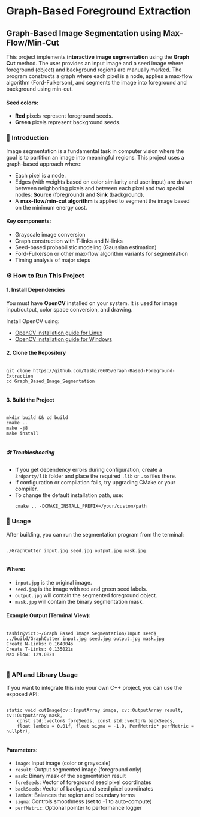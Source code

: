 <!DOCTYPE html>
<html lang="en">
<head>
  <meta charset="UTF-8">
 
</head>
<body>

  <h1> Graph-Based Foreground Extraction</h1>

  <h2>Graph-Based Image Segmentation using Max-Flow/Min-Cut</h2>

  <p>This project implements <strong>interactive image segmentation</strong> using the <strong>Graph Cut</strong> method. The user provides an input image and a seed image where foreground (object) and background regions are manually marked. The program constructs a graph where each pixel is a node, applies a max-flow algorithm (Ford-Fulkerson), and segments the image into foreground and background using min-cut.</p>

  <h4> Seed colors:</h4>
  <ul>
    <li><strong>Red</strong> pixels represent foreground seeds.</li>
    <li><strong>Green</strong> pixels represent background seeds.</li>
  </ul>

  <h3>📌 Introduction</h3>

  <p>Image segmentation is a fundamental task in computer vision where the goal is to partition an image into meaningful regions. This project uses a graph-based approach where:</p>
  <ul>
    <li>Each pixel is a node.</li>
    <li>Edges (with weights based on color similarity and user input) are drawn between neighboring pixels and between each pixel and two special nodes: <strong>Source</strong> (foreground) and <strong>Sink</strong> (background).</li>
    <li>A <strong>max-flow/min-cut algorithm</strong> is applied to segment the image based on the minimum energy cost.</li>
  </ul>

  <h4>Key components:</h4>
  <ul>
    <li>Grayscale image conversion</li>
    <li>Graph construction with T-links and N-links</li>
    <li>Seed-based probabilistic modeling (Gaussian estimation)</li>
    <li>Ford-Fulkerson or other max-flow algorithm variants for segmentation</li>
    <li>Timing analysis of major steps</li>
  </ul>

  <h3>⚙️ How to Run This Project</h3>

  <h4>1. Install Dependencies</h4>
  <p>You must have <strong>OpenCV</strong> installed on your system. It is used for image input/output, color space conversion, and drawing.</p>

  <p>Install OpenCV using:</p>
  <ul>
    <li><a href="https://docs.opencv.org/master/d7/d9f/tutorial_linux_install.html">OpenCV installation guide for Linux</a></li>
    <li><a href="https://docs.opencv.org/master/d3/d52/tutorial_windows_install.html">OpenCV installation guide for Windows</a></li>
  </ul>

  <h4>2. Clone the Repository</h4>
  <pre><code>
git clone https://github.com/tashir0605/Graph-Based-Foreground-Extraction
cd Graph_Based_Image_Segmentation
  </code></pre>

  <h4>3. Build the Project</h4>
  <pre><code>
mkdir build && cd build
cmake ..
make -j8
make install
  </code></pre>

  <h5>🛠️ Troubleshooting</h5>
  <ul>
    <li>If you get dependency errors during configuration, create a <code>3rdparty/lib</code> folder and place the required <code>.lib</code> or <code>.so</code> files there.</li>
    <li>If configuration or compilation fails, try upgrading CMake or your compiler.</li>
    <li>To change the default installation path, use:
      <pre><code>cmake .. -DCMAKE_INSTALL_PREFIX=/your/custom/path</code></pre>
    </li>
  </ul>

  <h3>🚀 Usage</h3>
  <p>After building, you can run the segmentation program from the terminal:</p>
  <pre><code>
./GraphCutter input.jpg seed.jpg output.jpg mask.jpg
  </code></pre>

  <h4>Where:</h4>
  <ul>
    <li><code>input.jpg</code> is the original image.</li>
    <li><code>seed.jpg</code> is the image with red and green seed labels.</li>
    <li><code>output.jpg</code> will contain the segmented foreground object.</li>
    <li><code>mask.jpg</code> will contain the binary segmentation mask.</li>
  </ul>

  <h4>Example Output (Terminal View):</h4>
  <pre><code>
tashir@vict:~/Graph Based Image Segmentation/Input seed$ ../build/GraphCutter input.jpg seed.jpg output.jpg mask.jpg
Create N-Links: 0.164004s
Create T-Links: 0.135021s
Max Flow: 129.082s
  </code></pre>

  <h3>🧠 API and Library Usage</h3>

  <p>If you want to integrate this into your own C++ project, you can use the exposed API:</p>

  <pre><code>
static void cutImage(cv::InputArray image, cv::OutputArray result, cv::OutputArray mask,
    const std::vector<cv::Point>& foreSeeds, const std::vector<cv::Point>& backSeeds,
    float lambda = 0.01f, float sigma = -1.0, PerfMetric* perfMetric = nullptr);
  </code></pre>

  <h4>Parameters:</h4>
  <ul>
    <li><code>image</code>: Input image (color or grayscale)</li>
    <li><code>result</code>: Output segmented image (foreground only)</li>
    <li><code>mask</code>: Binary mask of the segmentation result</li>
    <li><code>foreSeeds</code>: Vector of foreground seed pixel coordinates</li>
    <li><code>backSeeds</code>: Vector of background seed pixel coordinates</li>
    <li><code>lambda</code>: Balances the region and boundary terms</li>
    <li><code>sigma</code>: Controls smoothness (set to -1 to auto-compute)</li>
    <li><code>perfMetric</code>: Optional pointer to performance logger</li>
  </ul>

</body>
</html>
